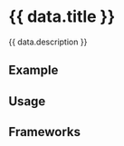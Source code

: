 <script setup>
  import Android from './android.md';
  import ReactBeta from './react-beta.md';
  import data from './data.json';
  import { mapFrameworkStatuses } from '../utils.js';
</script>

# {{ data.title }}
{{ data.description }}

<components-status v-bind="mapFrameworkStatuses(data.frameworks)" />

## Example
<ThemeSwitcher />
<link-example />

## Usage

<component-design-guidelines name="Warp - Components / Link" link="https://www.figma.com/design/oHBCzDdJxHQ6fmFLYWUltf/WARP---Components-2.0?node-id=11099-1148&t=ZymxezFIu8VQzAW8-0" />

## Frameworks

<tabs-content>
  <template #react-beta>
    <react-beta />
  </template>
  <template #android>
    <android />
  </template>
</tabs-content>

<component-questions />